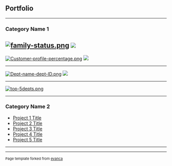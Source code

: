 ## Portfolio

---

### Category Name 1 

[![family-status.png](https://i.postimg.cc/DfxhrC6F/family-status.png)](https://postimg.cc/YjLTkzTy)
<img src="images/dummy_thumbnail.jpg?raw=true"/>
---

[![Customer-profile-percentage.png](https://i.postimg.cc/kMQczZz3/Customer-profile-percentage.png)](https://postimg.cc/rzpxthqQ)
<img src="images/dummy_thumbnail.jpg?raw=true"/>

---
[![Dept-name-dept-ID.png](https://i.postimg.cc/XJ38YkBD/Dept-name-dept-ID.png)](https://postimg.cc/kV18j8cx)
<img src="images/dummy_thumbnail.jpg?raw=true"/>

---
[![top-5depts.png](https://i.postimg.cc/nh271fXT/top-5depts.png)](https://postimg.cc/pm9p27Yn)

---

### Category Name 2

- [Project 1 Title](http://example.com/)
- [Project 2 Title](http://example.com/)
- [Project 3 Title](http://example.com/)
- [Project 4 Title](http://example.com/)
- [Project 5 Title](http://example.com/)

---




---
<p style="font-size:11px">Page template forked from <a href="https://github.com/evanca/quick-portfolio">evanca</a></p>
<!-- Remove above link if you don't want to attibute -->
